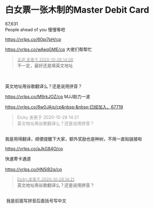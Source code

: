 # 白女票一张木制的Master Debit Card


67,631<br />
People ahead of you<img src="static/image/smiley/yct/003.gif" smilieid="50" border="0" alt="" /> 慢慢等吧<img id="aimg_jPyYt" onclick="zoom(this, this.src, 0, 0, 0)" class="zoom" src="https://cdn.jsdelivr.net/gh/hishis/forum-master/public/images/patch.gif" onmouseover="img_onmouseoverfunc(this)" onload="thumbImg(this)" border="0" alt="" />

<a href="https://vrlps.co/60pj7pH/cp" target="_blank">https://vrlps.co/60pj7pH/cp</a>

https://vrlps.co/wAeqGME/cp 大佬们帮帮忙<img id="aimg_Wei27" onclick="zoom(this, this.src, 0, 0, 0)" class="zoom" src="https://cdn.jsdelivr.net/gh/hishis/forum-master/public/images/patch.gif" onmouseover="img_onmouseoverfunc(this)" onload="thumbImg(this)" border="0" alt="" />

<div class="quote"><blockquote><font size="2"><a href="https://www.hostloc.com/forum.php?mod=redirect&amp;goto=findpost&amp;pid=9363869&amp;ptid=759352" target="_blank"><font color="#999999">天涯 发表于 2020-10-28 14:08</font></a></font><br />
不一定，最好还是填英文地址</blockquote></div><br />
<br />
英文地址用谷歌翻译么？还是说用拼音？

https://vrlps.co/M9rkJOZ/cp MJJ助力一波

https://vrlps.co/8w0JAis/cp&nbsp;&nbsp;已经加入，67719

<div class="quote"><blockquote><font color="#999999">Eicky 发表于 2020-10-28 14:21</font><br />
<font color="#999999">英文地址用谷歌翻译么？还是说用拼音？</font></blockquote></div><br />
我是用得翻译，顺便提醒下大家，额外奖励也是种树，不用一直贴链接啦

https://vrlps.co/aJkG84O/cp

快速寄卡通道<br />
<br />
https://vrlps.co/HN5i92q/cp 

<div class="quote"><blockquote><font size="2"><a href="https://www.hostloc.com/forum.php?mod=redirect&amp;goto=findpost&amp;pid=9363930&amp;ptid=759352" target="_blank"><font color="#999999">Eicky 发表于 2020-10-28 14:21</font></a></font><br />
英文地址用谷歌翻译么？还是说用拼音？</blockquote></div><br />
<img src="static/image/smiley/yct/022.gif" smilieid="42" border="0" alt="" /> 我是前面写拼音后面括号写中文
